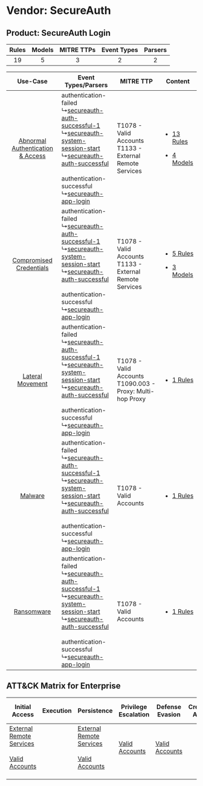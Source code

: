 Vendor: SecureAuth
==================
Product: SecureAuth Login
-------------------------
| Rules | Models | MITRE TTPs | Event Types | Parsers |
|:-----:|:------:|:----------:|:-----------:|:-------:|
|  19   |   5    |     3      |      2      |    2    |

|    Use-Case    | Event Types/Parsers    | MITRE TTP    | Content    |
|:----:| ---- | ---- | ---- |
| [Abnormal Authentication & Access](../../../UseCases/uc_abnormal_authentication_&_access.md) |  authentication-failed<br> ↳[secureauth-auth-successful-1](Ps/pC_secureauthauthsuccessful1.md)<br> ↳[secureauth-system-session-start](Ps/pC_secureauthsystemsessionstart.md)<br> ↳[secureauth-auth-successful](Ps/pC_secureauthauthsuccessful.md)<br><br> authentication-successful<br> ↳[secureauth-app-login](Ps/pC_secureauthapplogin.md)<br> | T1078 - Valid Accounts<br>T1133 - External Remote Services<br>   | [<ul><li>13 Rules</li></ul><ul><li>4 Models</li></ul>](RM/r_m_secureauth_secureauth_login_Abnormal_Authentication_&_Access.md) |
|          [Compromised Credentials](../../../UseCases/uc_compromised_credentials.md)          |  authentication-failed<br> ↳[secureauth-auth-successful-1](Ps/pC_secureauthauthsuccessful1.md)<br> ↳[secureauth-system-session-start](Ps/pC_secureauthsystemsessionstart.md)<br> ↳[secureauth-auth-successful](Ps/pC_secureauthauthsuccessful.md)<br><br> authentication-successful<br> ↳[secureauth-app-login](Ps/pC_secureauthapplogin.md)<br> | T1078 - Valid Accounts<br>T1133 - External Remote Services<br>   | [<ul><li>5 Rules</li></ul><ul><li>3 Models</li></ul>](RM/r_m_secureauth_secureauth_login_Compromised_Credentials.md)    |
|    [Lateral Movement](../../../UseCases/uc_lateral_movement.md)    |  authentication-failed<br> ↳[secureauth-auth-successful-1](Ps/pC_secureauthauthsuccessful1.md)<br> ↳[secureauth-system-session-start](Ps/pC_secureauthsystemsessionstart.md)<br> ↳[secureauth-auth-successful](Ps/pC_secureauthauthsuccessful.md)<br><br> authentication-successful<br> ↳[secureauth-app-login](Ps/pC_secureauthapplogin.md)<br> | T1078 - Valid Accounts<br>T1090.003 - Proxy: Multi-hop Proxy<br> | [<ul><li>1 Rules</li></ul>](RM/r_m_secureauth_secureauth_login_Lateral_Movement.md)    |
|    [Malware](../../../UseCases/uc_malware.md)    |  authentication-failed<br> ↳[secureauth-auth-successful-1](Ps/pC_secureauthauthsuccessful1.md)<br> ↳[secureauth-system-session-start](Ps/pC_secureauthsystemsessionstart.md)<br> ↳[secureauth-auth-successful](Ps/pC_secureauthauthsuccessful.md)<br><br> authentication-successful<br> ↳[secureauth-app-login](Ps/pC_secureauthapplogin.md)<br> | T1078 - Valid Accounts<br>    | [<ul><li>1 Rules</li></ul>](RM/r_m_secureauth_secureauth_login_Malware.md)    |
|    [Ransomware](../../../UseCases/uc_ransomware.md)    |  authentication-failed<br> ↳[secureauth-auth-successful-1](Ps/pC_secureauthauthsuccessful1.md)<br> ↳[secureauth-system-session-start](Ps/pC_secureauthsystemsessionstart.md)<br> ↳[secureauth-auth-successful](Ps/pC_secureauthauthsuccessful.md)<br><br> authentication-successful<br> ↳[secureauth-app-login](Ps/pC_secureauthapplogin.md)<br> | T1078 - Valid Accounts<br>    | [<ul><li>1 Rules</li></ul>](RM/r_m_secureauth_secureauth_login_Ransomware.md)    |

ATT&CK Matrix for Enterprise
----------------------------
| Initial Access                                                                                                                                   | Execution | Persistence                                                                                                                                      | Privilege Escalation                                                | Defense Evasion                                                     | Credential Access | Discovery | Lateral Movement | Collection | Command and Control                                                                                                                       | Exfiltration | Impact |
| ------------------------------------------------------------------------------------------------------------------------------------------------ | --------- | ------------------------------------------------------------------------------------------------------------------------------------------------ | ------------------------------------------------------------------- | ------------------------------------------------------------------- | ----------------- | --------- | ---------------- | ---------- | ----------------------------------------------------------------------------------------------------------------------------------------- | ------------ | ------ |
| [External Remote Services](https://attack.mitre.org/techniques/T1133)<br><br>[Valid Accounts](https://attack.mitre.org/techniques/T1078)<br><br> |           | [External Remote Services](https://attack.mitre.org/techniques/T1133)<br><br>[Valid Accounts](https://attack.mitre.org/techniques/T1078)<br><br> | [Valid Accounts](https://attack.mitre.org/techniques/T1078)<br><br> | [Valid Accounts](https://attack.mitre.org/techniques/T1078)<br><br> |                   |           |                  |            | [Proxy: Multi-hop Proxy](https://attack.mitre.org/techniques/T1090/003)<br><br>[Proxy](https://attack.mitre.org/techniques/T1090)<br><br> |              |        |